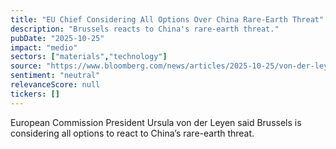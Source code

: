 ```yaml
---
title: "EU Chief Considering All Options Over China Rare-Earth Threat"
description: "Brussels reacts to China's rare-earth threat."
pubDate: "2025-10-25"
impact: "medio"
sectors: ["materials","technology"]
source: "https://www.bloomberg.com/news/articles/2025-10-25/von-der-leyen-says-eu-ready-to-act-on-china-rare-earth-threat"
sentiment: "neutral"
relevanceScore: null
tickers: []
---
```


European Commission President Ursula von der Leyen said Brussels is considering all options to react to China’s rare-earth threat.
